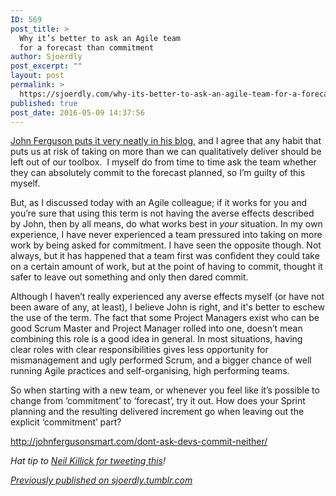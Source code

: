 ```yaml
---
ID: 569
post_title: >
  Why it’s better to ask an Agile team
  for a forecast than commitment
author: Sjoerdly
post_excerpt: ""
layout: post
permalink: >
  https://sjoerdly.com/why-its-better-to-ask-an-agile-team-for-a-forecast-than-commitment/
published: true
post_date: 2016-05-09 14:37:56
---
```

<!-- wp:paragraph -->
<p><a href="http://johnfergusonsmart.com/dont-ask-devs-commit-neither/">John Ferguson puts it very neatly in his blog</a>, and I agree that any habit that puts us at risk of taking on more than we can qualitatively deliver should be left out of our toolbox. &nbsp;I myself do from time to time ask the team whether they can absolutely commit to the forecast planned, so I’m guilty of this myself.</p>
<!-- /wp:paragraph -->

<!-- wp:paragraph -->
<p>But, as I discussed today with an Agile colleague; if it works for you and you’re sure that using this term is not having the averse effects described by John, then by all means, do what works best in&nbsp;<em>your</em>&nbsp;situation. In my own experience, I have never experienced a team pressured into taking on more work by being asked for commitment. I have seen the opposite though. Not always, but it has happened that a team first was confident they could take on a certain amount of work, but at the point of having to commit, thought it safer to leave out something and only then dared commit.&nbsp;</p>
<!-- /wp:paragraph -->

<!-- wp:paragraph -->
<p>Although I haven’t really experienced any averse effects myself (or have not been aware of any, at least), I believe John is right, and it's better to eschew the use of the term. The fact that some Project Managers exist who can be good Scrum Master and Project Manager rolled into one, doesn’t mean combining this role is a good idea in general. In most situations, having clear roles with clear responsibilities gives less opportunity for mismanagement and ugly performed Scrum, and a bigger chance of well running Agile practices and self-organising, high performing teams. </p>
<!-- /wp:paragraph -->

<!-- wp:paragraph -->
<p>So when starting with a new team, or whenever you feel like it’s possible to change from ‘commitment’ to ‘forecast’, try it out. How does your Sprint planning and the resulting delivered increment go when leaving out the explicit&nbsp;‘commitment’ part?</p>
<!-- /wp:paragraph -->

<!-- wp:paragraph -->
<p><a href="http://johnfergusonsmart.com/dont-ask-devs-commit-neither/">http://johnfergusonsmart.com/dont-ask-devs-commit-neither/</a></p>
<!-- /wp:paragraph -->

<!-- wp:paragraph -->
<p><em>Hat tip to&nbsp;<a href="https://twitter.com/neil_killick/status/728570449869688832">Neil Killick for tweeting this</a>!</em></p>
<!-- /wp:paragraph -->

<!-- wp:paragraph -->
<p><a href="http://sjoerdly.tumblr.com/post/144092266072/why-its-better-to-ask-an-agile-team-for-a"><em>Previously published on sjoerdly.tumblr.com</em></a></p>
<!-- /wp:paragraph -->
